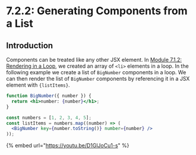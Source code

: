 # 7.2.2: Generating Components from a List

## Introduction

Components can be treated like any other JSX element. In [Module 7.1.2: Rendering in a Loop](../7.1-jsx-intro/7.1.2-rendering-in-a-loop.md), we created an array of `<li>` elements in a loop. In the following example we create a list of `BigNumber` components in a loop. We can then render the list of `BigNumber` components by referencing it in a JSX element with `{listItems}`.

```jsx
function BigNumber({ number }) {
  return <h1>number: {number}</h1>;
}

const numbers = [1, 2, 3, 4, 5];
const listItems = numbers.map((number) => (
  <BigNumber key={number.toString()} number={number} />
));
```

{% embed url="https://youtu.be/D1GlJoCu1-s" %}
